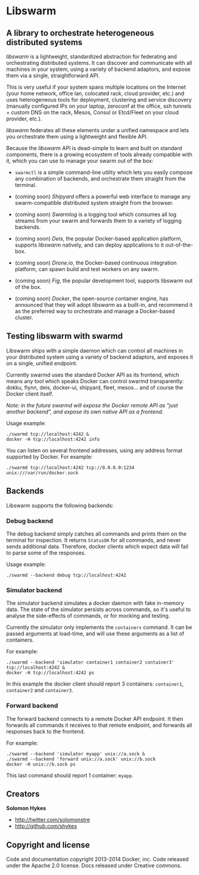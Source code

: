 # Libswarm

## A library to orchestrate heterogeneous distributed systems

*libswarm* is a lightweight, standardized abstraction for federating and orchestrating
distributed systems. It can discover and communicate with all machines in your system,
using a variety of backend adaptors, and expose them via a single, straightforward API.

This is very useful if your system spans multiple locations on the Internet (your home
network, office lan, colocated rack, cloud provider, etc.) and uses heterogeneous tools
for deployment, clustering and service discovery (manually configured IPs on your laptop,
zeroconf at the office, ssh tunnels + custom DNS on the rack, Mesos, Consul or Etcd/Fleet
on your cloud provider, etc.).

*libswarm* federates all these elements under a unified namespace and lets you orchestrate
them using a lightweight and flexible API.

Because the *libswarm* API is dead-simple to learn and built on standard components, there
is a growing ecosystem of tools already compatible with it, which you can use to manage
your swarm out of the box:

* `swarmctl` is a simple command-line utility which lets you easily compose any combination
of backends, and orchestrate them straight from the terminal.

* (coming soon) *Shipyard* offers a powerful web interface to manage any swarm-compatible
distributed system straight from the browser.

* (coming soon) *Swarmlog* is a logging tool which consumes all log streams from your swarm
and forwards them to a variety of logging backends.

* (coming soon) *Deis*, the popular Docker-based application platform, supports *libswarm*
natively, and can deploy applications to it out-of-the-box.

* (coming soon) *Drone.io*, the Docker-based continuous integration platform, can spawn
build and test workers on any swarm.

* (coming soon) *Fig*, the popular development tool, supports libswarm out of the box.

* (coming soon) *Docker*, the open-source container engine, has announced that they will
adopt *libswarm* as a built-in, and recommend it as the preferred way to orchestrate
and manage a Docker-based cluster.


## Testing libswarm with swarmd

Libswarm ships with a simple daemon which can control all machines in your distributed
system using a variety of backend adaptors, and exposes it on a single, unified endpoint.

Currently swarmd uses the standard Docker API as its frontend, which means any tool which speaks
Docker can control swarmd transparently: dokku, flynn, deis, docker-ui, shipyard, fleet,
mesos... and of course the Docker client itself.

*Note: in the future swarmd will expose the Docker remote API as "just another backend", and
expose its own native API as a frontend.*

Usage example:

```
./swarmd tcp://localhost:4242 &
docker -H tcp://localhost:4242 info
```

You can listen on several frontend addresses, using any address format supported by Docker.
For example:

```
./swarmd tcp://localhost:4242 tcp://0.0.0.0:1234 unix:///var/run/docker.sock
```

## Backends

Libswarm supports the following backends:

### Debug backend

The debug backend simply catches all commands and prints them on the terminal for inspection.
It returns `StatusOK` for all commands, and never sends additional data. Therefore, docker
clients which expect data will fail to parse some of the responses.

Usage example:

```
./swarmd --backend debug tcp://localhost:4242
```

### Simulator backend

The simulator backend simulates a docker daemon with fake in-memory data. 
The state of the simulator persists across commands, so it's useful to analyse
the side-effects of commands, or for mocking and testing.

Currently the simulator only implements the `containers` command. It can be passed
arguments at load-time, and will use these arguments as a list of containers.

For example:

```
./swarmd --backend 'simulator container1 container2 container3' tcp://localhost:4242 &
docker -H tcp://localhost:4242 ps
```

In this example the docker client should report 3 containers: `container1`, `container2` and `container3`.

### Forward backend

The forward backend connects to a remote Docker API endpoint. It then forwards
all commands it receives to that remote endpoint, and forwards all responses
back to the frontend.

For example:

```
./swarmd --backend 'simulator myapp' unix://a.sock &
./swarmd --backend 'forward unix://a.sock' unix://b.sock
docker -H unix://b.sock ps
```

This last command should report 1 container: `myapp`.


## Creators

**Solomon Hykes**

- <http://twitter.com/solomonstre>
- <http://github.com/shykes>

## Copyright and license

Code and documentation copyright 2013-2014 Docker, inc. Code released under the Apache 2.0 license.
Docs released under Creative commons.
